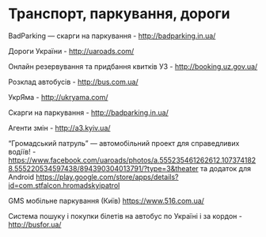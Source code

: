 # Транспорт, паркування, дороги

BadParking — скарги на паркування - http://badparking.in.ua/

Дороги України - http://uaroads.com/

Онлайн резервування та придбання квиткiв УЗ - http://booking.uz.gov.ua/

Розклад автобусів - http://bus.com.ua/

УкрЯма - http://ukryama.com/

Скарги на паркування - http://badparking.in.ua/

Агенти змін - http://a3.kyiv.ua/

“Громадський патруль” — автомобільний проект для справедливих водіїв! - https://www.facebook.com/uaroads/photos/a.555235461262612.1073741828.555220534597438/894390304013791/?type=3&theater та додаток для Android https://play.google.com/store/apps/details?id=com.stfalcon.hromadskyipatrol

GMS мобільне паркування (Київ) https://www.516.com.ua/

Система пошуку і покупки білетів на автобус по Україні і за кордон - http://busfor.ua/  